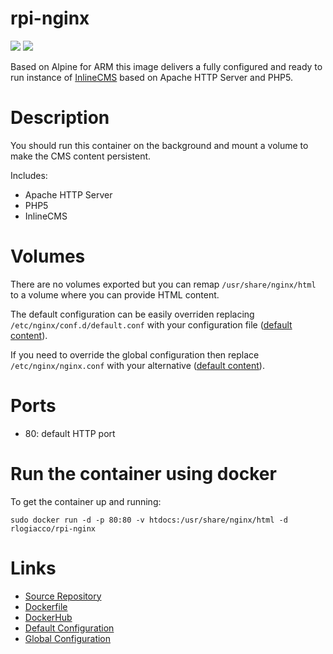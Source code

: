 rpi-nginx
==============

[![](https://images.microbadger.com/badges/image/rlogiacco/rpi-nginx.svg)](https://microbadger.com/images/rlogiacco/rpi-nginx) [![](https://images.microbadger.com/badges/version/rlogiacco/rpi-nginx.svg)](https://microbadger.com/images/rlogiacco/rpi-nginx)

Based on Alpine for ARM this image delivers a fully configured and ready to run instance of [InlineCMS](http://inlinecms.com/) based on Apache HTTP Server and PHP5.


# Description
You should run this container on the background and mount a volume to make the CMS content persistent.

Includes:

 - Apache HTTP Server
 - PHP5
 - InlineCMS
 
# Volumes
There are no volumes exported but you can remap `/usr/share/nginx/html` to a volume where you can provide HTML content.

The default configuration can be easily overriden replacing `/etc/nginx/conf.d/default.conf` with your configuration file ([default content](https://github.com/rlogiacco-docker/rpi-nginx/blob/master/default.conf)).

If you need to override the global configuration then replace `/etc/nginx/nginx.conf` with your alternative ([default content](https://github.com/rlogiacco-docker/rpi-nginx/blob/master/nginx.conf)).

# Ports

 - 80: default HTTP port

# Run the container using docker
To get the container up and running:
 
```
sudo docker run -d -p 80:80 -v htdocs:/usr/share/nginx/html -d rlogiacco/rpi-nginx
```


# Links

 - [Source Repository](https://github.com/rlogiacco-docker/rpi-nginx)
 - [Dockerfile](https://github.com/rlogiacco-docker/rpi-nginx/blob/master/Dockerfile)
 - [DockerHub](https://registry.hub.docker.com/u/rlogiacco/rpi-nginx/)
 - [Default Configuration](https://github.com/rlogiacco-docker/rpi-nginx/blob/master/default.conf)
 - [Global Configuration](https://github.com/rlogiacco-docker/rpi-nginx/blob/master/nginx.conf)
 
